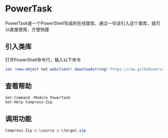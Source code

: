 # PowerTask

PowerTask是一个PowerShell写成的在线类库，通过一句话引入这个类库，就可以直接使用，方便快捷

## 引入类库
打开PowerShell命令行，输入以下命令  

``` powershell 
iex (new-object net.webclient).downloadstring('https://raw.githubusercontent.com/cylin2000/powertask/master/PowerTask.ps1')
```

## 查看帮助

``` powerhsell
Get-Command -Module PowerTask
Get-Help Compress-Zip
```

## 调用功能
``` powershell
Compress-Zip c:\source c:\target.zip
```


